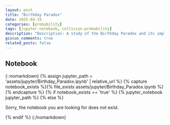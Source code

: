```yaml
---
layout: post
title: "Birthday Paradox"
date: 2025-04-19
categories: [probability]
tags: [jupyter-notebook, collision-probability]
description: "Description: A study of the Birthday Paradox and its implications for collision probabilities"
giscus_comments: true
related_posts: false
---
```


## Notebook

{::nomarkdown}
{% assign jupyter_path = 'assets/jupyter/Birthday_Paradox.ipynb' | relative_url %}
{% capture notebook_exists %}{% file_exists assets/jupyter/Birthday_Paradox.ipynb %}{% endcapture %}
{% if notebook_exists == 'true' %}
  {% jupyter_notebook jupyter_path %}
{% else %}
  <p>Sorry, the notebook you are looking for does not exist.</p>
{% endif %}
{:/nomarkdown}
